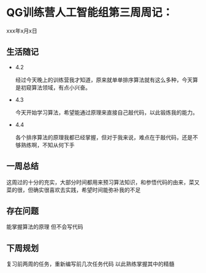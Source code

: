 # QG训练营人工智能组第三周周记：

xxx年x月x日

## 生活随记

- 4.2

  经过今天晚上的训练营我才知道，原来就单单排序算法就有这么多种，今天算是初窥算法领域，有点小兴奋。

- 4.3

  今天开始学习算法，希望能通过原理来直接自己敲代码，以此锻炼我的能力。

- 4.4

  各个排序算法的原理我都已经掌握，但对于我来说，难点在于敲代码，还是不够熟练啊，不知从何下手

## 一周总结

这周过的十分的充实，大部分时间都用来预习算法知识，和参悟代码的由来，菜又菜的很，但确实很喜欢去实践，希望时间能弥补我的不足

## 存在问题

能掌握算法的原理 但不会写代码

## 下周规划

复习前两周的任务，重新编写前几次任务代码 以此熟练掌握其中的精髓